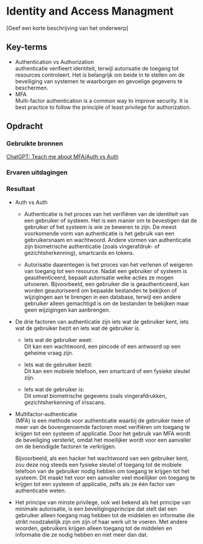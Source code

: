 # Identity and Access Managment
[Geef een korte beschrijving van het onderwerp]

## Key-terms 
- Authentication vs Authorization  
authenticatie verifieert identiteit, terwijl autorisatie de toegang tot resources controleert. Het is belangrijk om beide in te stellen om de beveiliging van systemen te waarborgen en gevoelige gegevens te beschermen.  
- MFA  
Multi-factor authentication is a common way to improve security.
It is best practice to follow the principle of least privilege for authorization.  

 
## Opdracht
### Gebruikte bronnen
[ChatGPT: Teach me about MFA/Auth vs Auth ](https://chat.openai.com/)
### Ervaren uitdagingen

### Resultaat
- Auth vs Auth  
  - Authenticatie is het proces van het verifiëren van de identiteit van een gebruiker of systeem. Het is een manier om te bevestigen dat de gebruiker of het systeem is wie ze beweren te zijn. De meest voorkomende vorm van authenticatie is het gebruik van een gebruikersnaam en wachtwoord. Andere vormen van authenticatie zijn biometrische authenticatie (zoals vingerafdruk- of gezichtsherkenning), smartcards en tokens.  
  
  - Autorisatie daarentegen is het proces van het verlenen of weigeren van toegang tot een resource. Nadat een gebruiker of systeem is geauthenticeerd, bepaalt autorisatie welke acties ze mogen uitvoeren. Bijvoorbeeld, een gebruiker die is geauthenticeerd, kan worden geautoriseerd om bepaalde bestanden te bekijken of wijzigingen aan te brengen in een database, terwijl een andere gebruiker alleen gemachtigd is om de bestanden te bekijken maar geen wijzigingen kan aanbrengen.    


- De drie factoren van authenticatie zijn iets wat de gebruiker kent, iets wat de gebruiker bezit en iets wat de gebruiker is.
   
   - Iets wat de gebruiker weet:  
     Dit kan een wachtwoord, een pincode of een antwoord op een geheime vraag zijn.
   
   - Iets wat de gebruiker bezit:  
     Dit kan een mobiele telefoon, een smartcard of een fysieke sleutel zijn.

  - Iets wat de gebruiker is:  
    Dit omvat biometrische gegevens zoals vingerafdrukken, gezichtsherkenning of irisscans.

- Multifactor-authenticatie   
(MFA) is een methode voor authenticatie waarbij de gebruiker twee of meer van de bovengenoemde factoren moet verifiëren om toegang te krijgen tot een systeem of applicatie. Door het gebruik van MFA wordt de beveiliging versterkt, omdat het moeilijker wordt voor een aanvaller om de benodigde factoren te verkrijgen.

  Bijvoorbeeld, als een hacker het wachtwoord van een gebruiker kent, zou deze nog steeds een fysieke sleutel of toegang tot de mobiele telefoon van de gebruiker nodig hebben om toegang te krijgen tot het systeem. Dit maakt het voor een aanvaller veel moeilijker om toegang te krijgen tot een systeem of applicatie, zelfs als ze één factor van authenticatie weten.

- Het principe van minste privilege, ook wel bekend als het principe van minimale autorisatie, is een beveiligingsprincipe dat stelt dat een gebruiker alleen toegang mag hebben tot de middelen en informatie die strikt noodzakelijk zijn om zijn of haar werk uit te voeren. Met andere woorden, gebruikers krijgen alleen toegang tot de middelen en informatie die ze nodig hebben en niet meer dan dat.